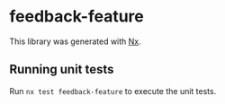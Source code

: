 # feedback-feature

This library was generated with [Nx](https://nx.dev).

## Running unit tests

Run `nx test feedback-feature` to execute the unit tests.
